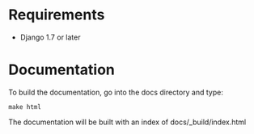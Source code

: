 Requirements
============

  * Django 1.7 or later


Documentation
=============

To build the documentation, go into the docs directory and type:

    make html

The documentation will be built with an index of docs/_build/index.html

